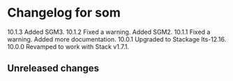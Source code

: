 # Changelog for som

10.1.3 Added SGM3.
10.1.2 Fixed a warning.
       Added SGM2.
10.1.1 Fixed a warning.
       Added more documentation.
10.0.1 Upgraded to Stackage lts-12.16.
10.0.0 Revamped to work with Stack v1.7.1.

## Unreleased changes
